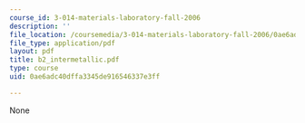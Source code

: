 ```yaml
---
course_id: 3-014-materials-laboratory-fall-2006
description: ''
file_location: /coursemedia/3-014-materials-laboratory-fall-2006/0ae6adc40dffa3345de916546337e3ff_b2_intermetallic.pdf
file_type: application/pdf
layout: pdf
title: b2_intermetallic.pdf
type: course
uid: 0ae6adc40dffa3345de916546337e3ff

---
```

None